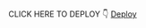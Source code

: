CLICK HERE TO DEPLOY 👇
   [Deploy](https://heroku.com/deploy?template=https://github.com/Abhishekvao78/pikachu.git)

